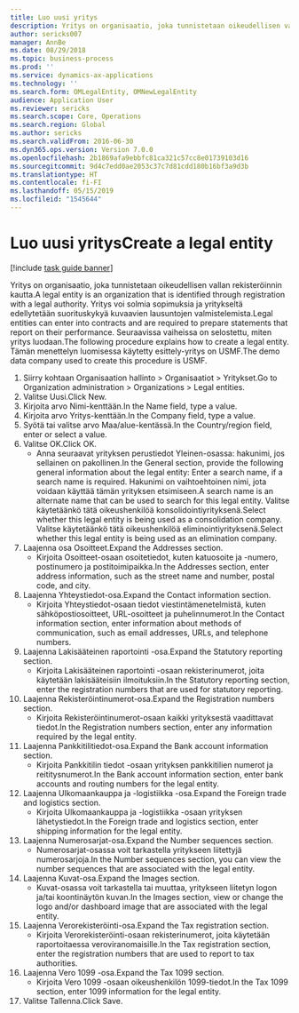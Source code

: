 ```yaml
---
title: Luo uusi yritys
description: Yritys on organisaatio, joka tunnistetaan oikeudellisen vallan rekisteröinnin kautta.
author: sericks007
manager: AnnBe
ms.date: 08/29/2018
ms.topic: business-process
ms.prod: ''
ms.service: dynamics-ax-applications
ms.technology: ''
ms.search.form: OMLegalEntity, OMNewLegalEntity
audience: Application User
ms.reviewer: sericks
ms.search.scope: Core, Operations
ms.search.region: Global
ms.author: sericks
ms.search.validFrom: 2016-06-30
ms.dyn365.ops.version: Version 7.0.0
ms.openlocfilehash: 2b1869afa9ebbfc81ca321c57cc8e01739103d16
ms.sourcegitcommit: 9d4c7edd0ae2053c37c7d81cdd180b16bf3a9d3b
ms.translationtype: HT
ms.contentlocale: fi-FI
ms.lasthandoff: 05/15/2019
ms.locfileid: "1545644"
---
```

# <a name="create-a-legal-entity"></a><span data-ttu-id="b6988-103">Luo uusi yritys</span><span class="sxs-lookup"><span data-stu-id="b6988-103">Create a legal entity</span></span>

[!include [task guide banner](../../includes/task-guide-banner.md)]

<span data-ttu-id="b6988-104">Yritys on organisaatio, joka tunnistetaan oikeudellisen vallan rekisteröinnin kautta.</span><span class="sxs-lookup"><span data-stu-id="b6988-104">A legal entity is an organization that is identified through registration with a legal authority.</span></span> <span data-ttu-id="b6988-105">Yritys voi solmia sopimuksia ja yritykseltä edellytetään suorituskykyä kuvaavien lausuntojen valmistelemista.</span><span class="sxs-lookup"><span data-stu-id="b6988-105">Legal entities can enter into contracts and are required to prepare statements that report on their performance.</span></span> <span data-ttu-id="b6988-106">Seuraavissa vaiheissa on selostettu, miten yritys luodaan.</span><span class="sxs-lookup"><span data-stu-id="b6988-106">The following procedure explains how to create a legal entity.</span></span> <span data-ttu-id="b6988-107">Tämän menettelyn luomisessa käytetty esittely-yritys on USMF.</span><span class="sxs-lookup"><span data-stu-id="b6988-107">The demo data company used to create this procedure is USMF.</span></span>

1. <span data-ttu-id="b6988-108">Siirry kohtaan Organisaation hallinto > Organisaatiot > Yritykset.</span><span class="sxs-lookup"><span data-stu-id="b6988-108">Go to Organization administration > Organizations > Legal entities.</span></span>
2. <span data-ttu-id="b6988-109">Valitse Uusi.</span><span class="sxs-lookup"><span data-stu-id="b6988-109">Click New.</span></span>
3. <span data-ttu-id="b6988-110">Kirjoita arvo Nimi-kenttään.</span><span class="sxs-lookup"><span data-stu-id="b6988-110">In the Name field, type a value.</span></span>
4. <span data-ttu-id="b6988-111">Kirjoita arvo Yritys-kenttään.</span><span class="sxs-lookup"><span data-stu-id="b6988-111">In the Company field, type a value.</span></span>
5. <span data-ttu-id="b6988-112">Syötä tai valitse arvo Maa/alue-kentässä.</span><span class="sxs-lookup"><span data-stu-id="b6988-112">In the Country/region field, enter or select a value.</span></span>
6. <span data-ttu-id="b6988-113">Valitse OK.</span><span class="sxs-lookup"><span data-stu-id="b6988-113">Click OK.</span></span>
    * <span data-ttu-id="b6988-114">Anna seuraavat yrityksen perustiedot Yleinen-osassa: hakunimi, jos sellainen on pakollinen.</span><span class="sxs-lookup"><span data-stu-id="b6988-114">In the General section, provide the following general information about the legal entity: Enter a search name, if a search name is required.</span></span> <span data-ttu-id="b6988-115">Hakunimi on vaihtoehtoinen nimi, jota voidaan käyttää tämän yrityksen etsimiseen.</span><span class="sxs-lookup"><span data-stu-id="b6988-115">A search name is an alternate name that can be used to search for this legal entity.</span></span> <span data-ttu-id="b6988-116">Valitse käytetäänkö tätä oikeushenkilöä konsolidointiyrityksenä.</span><span class="sxs-lookup"><span data-stu-id="b6988-116">Select whether this legal entity is being used as a consolidation company.</span></span> <span data-ttu-id="b6988-117">Valitse käytetäänkö tätä oikeushenkilöä eliminointiyrityksenä.</span><span class="sxs-lookup"><span data-stu-id="b6988-117">Select whether this legal entity is being used as an elimination company.</span></span>  
7. <span data-ttu-id="b6988-118">Laajenna osa Osoitteet.</span><span class="sxs-lookup"><span data-stu-id="b6988-118">Expand the Addresses section.</span></span>
    * <span data-ttu-id="b6988-119">Kirjoita Osoitteet-osaan osoitetiedot, kuten katuosoite ja -numero, postinumero ja postitoimipaikka.</span><span class="sxs-lookup"><span data-stu-id="b6988-119">In the Addresses section, enter address information, such as the street name and number, postal code, and city.</span></span>  
8. <span data-ttu-id="b6988-120">Laajenna Yhteystiedot-osa.</span><span class="sxs-lookup"><span data-stu-id="b6988-120">Expand the Contact information section.</span></span>
    * <span data-ttu-id="b6988-121">Kirjoita Yhteystiedot-osaan tiedot viestintämenetelmistä, kuten sähköpostiosoitteet, URL-osoitteet ja puhelinnumerot.</span><span class="sxs-lookup"><span data-stu-id="b6988-121">In the Contact information section, enter information about methods of communication, such as email addresses, URLs, and telephone numbers.</span></span>  
9. <span data-ttu-id="b6988-122">Laajenna Lakisääteinen raportointi -osa.</span><span class="sxs-lookup"><span data-stu-id="b6988-122">Expand the Statutory reporting section.</span></span>
    * <span data-ttu-id="b6988-123">Kirjoita Lakisääteinen raportointi -osaan rekisterinumerot, joita käytetään lakisääteisiin ilmoituksiin.</span><span class="sxs-lookup"><span data-stu-id="b6988-123">In the Statutory reporting section, enter the registration numbers that are used for statutory reporting.</span></span>  
10. <span data-ttu-id="b6988-124">Laajenna Rekisteröintinumerot-osa.</span><span class="sxs-lookup"><span data-stu-id="b6988-124">Expand the Registration numbers section.</span></span>
    * <span data-ttu-id="b6988-125">Kirjoita Rekisteröintinumerot-osaan kaikki yrityksestä vaadittavat tiedot.</span><span class="sxs-lookup"><span data-stu-id="b6988-125">In the Registration numbers section, enter any information required by the legal entity.</span></span>  
11. <span data-ttu-id="b6988-126">Laajenna Pankkitilitiedot-osa.</span><span class="sxs-lookup"><span data-stu-id="b6988-126">Expand the Bank account information section.</span></span>
    * <span data-ttu-id="b6988-127">Kirjoita Pankkitilin tiedot -osaan yrityksen pankkitilien numerot ja reititysnumerot.</span><span class="sxs-lookup"><span data-stu-id="b6988-127">In the Bank account information section, enter bank accounts and routing numbers for the legal entity.</span></span>  
12. <span data-ttu-id="b6988-128">Laajenna Ulkomaankauppa ja -logistiikka -osa.</span><span class="sxs-lookup"><span data-stu-id="b6988-128">Expand the Foreign trade and logistics section.</span></span>
    * <span data-ttu-id="b6988-129">Kirjoita Ulkomaankauppa ja -logistiikka -osaan yrityksen lähetystiedot.</span><span class="sxs-lookup"><span data-stu-id="b6988-129">In the Foreign trade and logistics section, enter shipping information for the legal entity.</span></span>  
13. <span data-ttu-id="b6988-130">Laajenna Numerosarjat-osa.</span><span class="sxs-lookup"><span data-stu-id="b6988-130">Expand the Number sequences section.</span></span>
    * <span data-ttu-id="b6988-131">Numerosarjat-osassa voit tarkastella yritykseen liitettyjä numerosarjoja.</span><span class="sxs-lookup"><span data-stu-id="b6988-131">In the Number sequences section, you can view the number sequences that are associated with the legal entity.</span></span>  
14. <span data-ttu-id="b6988-132">Laajenna Kuvat-osa.</span><span class="sxs-lookup"><span data-stu-id="b6988-132">Expand the Images section.</span></span>
    * <span data-ttu-id="b6988-133">Kuvat-osassa voit tarkastella tai muuttaa, yritykseen liitetyn logon ja/tai koontinäytön kuvan.</span><span class="sxs-lookup"><span data-stu-id="b6988-133">In the Images section, view or change the logo and/or dashboard image that are associated with the legal entity.</span></span>  
15. <span data-ttu-id="b6988-134">Laajenna Verorekisteröinti-osa.</span><span class="sxs-lookup"><span data-stu-id="b6988-134">Expand the Tax registration section.</span></span>
    * <span data-ttu-id="b6988-135">Kirjoita Verorekisteröinti-osaan rekisterinumerot, joita käytetään raportoitaessa veroviranomaisille.</span><span class="sxs-lookup"><span data-stu-id="b6988-135">In the Tax registration section, enter the registration numbers that are used to report to tax authorities.</span></span>  
16. <span data-ttu-id="b6988-136">Laajenna Vero 1099 -osa.</span><span class="sxs-lookup"><span data-stu-id="b6988-136">Expand the Tax 1099 section.</span></span>
    * <span data-ttu-id="b6988-137">Kirjoita Vero 1099 -osaan oikeushenkilön 1099-tiedot.</span><span class="sxs-lookup"><span data-stu-id="b6988-137">In the Tax 1099 section, enter 1099 information for the legal entity.</span></span>  
17. <span data-ttu-id="b6988-138">Valitse Tallenna.</span><span class="sxs-lookup"><span data-stu-id="b6988-138">Click Save.</span></span>

